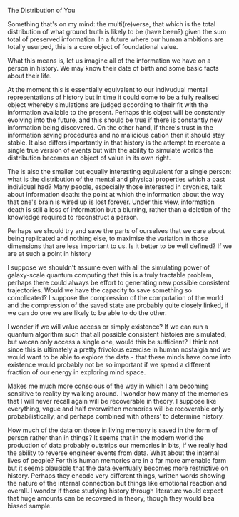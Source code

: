 The Distribution of You

Something that's on my mind: the multi(re)verse, that which is the total distribution of what ground truth is likely to be (have been?) given the sum total of preserved information. In a future where our human ambitions are totally usurped, this is a core object of foundational value.

What this means is, let us imagine all of the information we have on a person in history. We may know their date of birth and some basic facts about their life.

At the moment this is essentially equivalent to our indivudual mental representations of history but in time it could come to be a fully realised object whereby simulations are judged according to their fit with the information available to the present. Perhaps this object will be constantly evolving into the future, and this should be true if there is constantly new information being discovered. On the other hand, if there's trust in the information saving procedures and no malicious cation then it should stay stable.
It also differs importantly in that history is the attempt to recreate a single true version of events but with the ability to simulate worlds the distribution becomes an object of value in its own right. 

The is also the smaller but equally interesting equivalent for a single person: what is the distribution of the mental and physical properties which a past individual had? Many people, especially those interested in cryonics, talk about information death: the point at which the information about the way that one's brain is wired up is lost forever. Under this view, information death is still a loss of information but a blurring, rather than a deletion of the knowledge required to reconstruct a person.

Perhaps we should try and save the parts of ourselves that we care about being replicated and nothing else, to maximise the variation in those dimensions that are less important to us. Is it better to be well defined? If we are at such a point in history

I suppose we shouldn't assume even with all the simulating power of galaxy-scale quantum computing that this is a truly tractable problem, perhaps there could always be effort to generating new possible consistent trajectories. Would we have the capacity to save something so complicated? I suppose the compression of the computation of the world and the compression of the saved state are probably quite closely linked, if we can do one we are likely to be able to do the other. 

I wonder if we will value access or simply existence? If we can run a quantum algorithm such that all possible consistent histoies are simulated, but wecan only access a single one, would this be sufficient? I think not since this is ultimately a pretty frivolous exercise in human nostalgia and we would want to be able to explore the data - that these minds have come into existence would probably not be so important if we spend a different fraction of our energy in exploring mind space.

Makes me much more conscious of the way in which I am becoming sensitive to reality by walking around. I wonder how many of the memories that I will never recall again will be recoverable in theory. I suppose like everything, vague and half overwritten memories will be recoverable only probabilistically, and perhaps combined with others' to determine history. 

How much of the data on those in living memory is saved in the form of person rather than in things? It seems that in the modern world the production of data probably outstrips our memories in bits, if we really had the ability to reverse engineer events from data. What about the internal lives of people? For this human memories are in a far more amenable form but it seems plausible that the data eventually becomes more restrictive on history. Perhaps they encode very different things, written words showing the nature of the internal connection but things like emotional reaction and overall. I wonder if those studying history through literature would expect that huge amounts can be recovered in theory, though they would bea biased sample.
